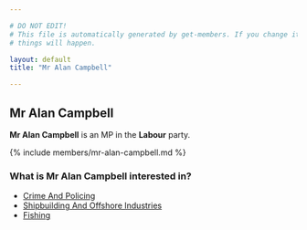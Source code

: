 ```yaml
---

# DO NOT EDIT!
# This file is automatically generated by get-members. If you change it, bad
# things will happen.

layout: default
title: "Mr Alan Campbell"

---
```


## Mr Alan Campbell

**Mr Alan Campbell** is an MP in the **Labour** party.

{% include members/mr-alan-campbell.md %}

### What is Mr Alan Campbell interested in?


* [Crime And Policing](/interests/crime-and-policing.html)
* [Shipbuilding And Offshore Industries](/interests/shipbuilding-and-offshore-industries.html)
* [Fishing](/interests/fishing.html)
